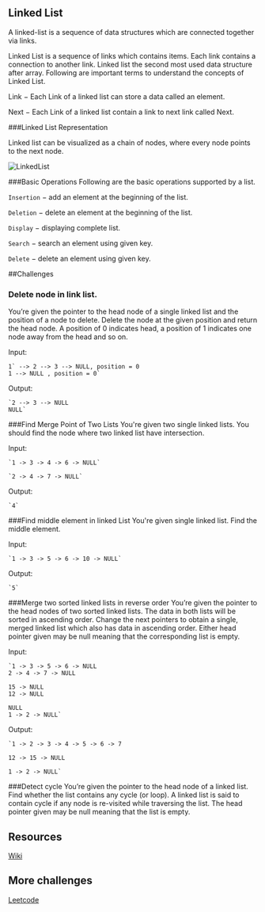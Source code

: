 
##  Linked List
A linked-list is a sequence of data structures which are connected together via links.

Linked List is a sequence of links which contains items. Each link contains a connection to another link. Linked list the second most used data structure after array. Following are important terms to understand the concepts of Linked List.

Link − Each Link of a linked list can store a data called an element.

Next − Each Link of a linked list contain a link to next link called Next.

###Linked List Representation

Linked list can be visualized as a chain of nodes, where every node points to the next node.

![LinkedList](linked-list.jpg)

###Basic Operations
Following are the basic operations supported by a list.

`Insertion` − add an element at the beginning of the list.

`Deletion` − delete an element at the beginning of the list.

`Display` − displaying complete list.

`Search` − search an element using given key.

`Delete` − delete an element using given key.


##Challenges

### Delete node in link list.

You’re given the pointer to the head node of a single linked list and the position of a node to delete.
Delete the node at the given position and return the head node. A position of 0 indicates head,
a position of 1 indicates one node away from the head and so on.

  Input:

    1` --> 2 --> 3 --> NULL, position = 0
    1 --> NULL , position = 0`

  Output:

    `2 --> 3 --> NULL
    NULL`

###Find Merge Point of Two Lists
You're given two single linked lists. You should find the node where two linked list have intersection.

  Input:

    `1 -> 3 -> 4 -> 6 -> NULL`

    `2 -> 4 -> 7 -> NULL`

  Output:

    `4`

###Find middle element in linked List
You're given single linked list. Find the middle element.

  Input:

    `1 -> 3 -> 5 -> 6 -> 10 -> NULL`

  Output:

    `5`

###Merge two sorted linked lists in reverse order
You’re given the pointer to the head nodes of two sorted linked lists. The data in both lists will be sorted in ascending order. Change the next pointers to obtain a single, merged linked list which also has data in ascending order. Either head pointer given may be null meaning that the corresponding list is empty.

  Input:

    `1 -> 3 -> 5 -> 6 -> NULL
    2 -> 4 -> 7 -> NULL

    15 -> NULL
    12 -> NULL

    NULL
    1 -> 2 -> NULL`

  Output:

    `1 -> 2 -> 3 -> 4 -> 5 -> 6 -> 7

    12 -> 15 -> NULL

    1 -> 2 -> NULL`

###Detect cycle
You’re given the pointer to the head node of a linked list. Find whether the list contains any cycle (or loop). A linked list is said to contain cycle if any node is re-visited while traversing the list. The head pointer given may be null meaning that the list is empty.

## Resources

[Wiki](https://en.wikipedia.org/wiki/Linked_list)

## More challenges

[Leetcode](https://leetcode.com/tag/linked-list/)
